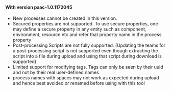 #### With version paac-1.0.1172045

* New processes cannot be created in this version.
* Secured properties are not supported. To use secure properties, one may define a secure property in any entity such as component, environment, resource etc and refer that property name in the process property
* Post-processing Scripts are not fully supported. (Updating the teams for a post-processing script is not supported even though extracting the script into a file during upload and using that script during download is supported)
* Limited support for modifying tags. Tags can only be seen by their uuid and not by their real user-defined names
* process names with spaces may not work as expected during upload and hence best avoided or renamed before using with this tool 
